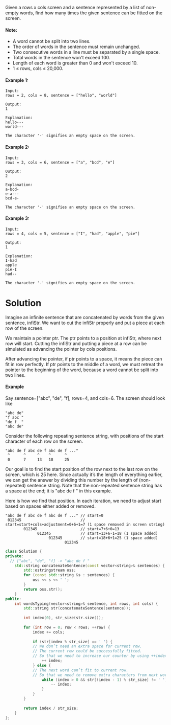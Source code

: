 Given a rows x cols screen and a sentence represented by a list of non-empty words, find how many times the given sentence can be fitted on the screen.

#### Note:

* A word cannot be split into two lines.
* The order of words in the sentence must remain unchanged.
* Two consecutive words in a line must be separated by a single space.
* Total words in the sentence won't exceed 100.
* Length of each word is greater than 0 and won't exceed 10.
* 1 ≤ rows, cols ≤ 20,000.

#### Example 1:

```
Input:
rows = 2, cols = 8, sentence = ["hello", "world"]

Output: 
1

Explanation:
hello---
world---

The character '-' signifies an empty space on the screen.
```

#### Example 2:

```
Input:
rows = 3, cols = 6, sentence = ["a", "bcd", "e"]

Output: 
2

Explanation:
a-bcd- 
e-a---
bcd-e-

The character '-' signifies an empty space on the screen.
```

#### Example 3:

```
Input:
rows = 4, cols = 5, sentence = ["I", "had", "apple", "pie"]

Output: 
1

Explanation:
I-had
apple
pie-I
had--

The character '-' signifies an empty space on the screen.
```

# Solution

Imagine an infinite sentence that are concatenated by words from the given sentence, infiStr. We want to cut the infiStr properly and put a piece at each row of the screen.

We maintain a pointer ptr. The ptr points to a position at infiStr, where next row will start. Cutting the infiStr and putting a piece at a row can be simulated as advancing the pointer by cols positions.

After advancing the pointer, if ptr points to a space, it means the piece can fit in row perfectly. If ptr points to the middle of a word, we must retreat the pointer to the beginning of the word, because a word cannot be split into two lines.

#### Example

Say sentence=["abc", "de", "f], rows=4, and cols=6.
The screen should look like

```
"abc de"
"f abc "
"de f  "
"abc de"
```

Consider the following repeating sentence string, with positions of the start character of each row on the screen.

```
"abc de f abc de f abc de f ..."
 ^      ^     ^    ^      ^
 0      7     13   18     25
```

Our goal is to find the start position of the row next to the last row on the screen, which is 25 here. Since actually it’s the length of everything earlier, we can get the answer by dividing this number by the length of (non-repeated) sentence string. Note that the non-repeated sentence string has a space at the end; it is "abc de f " in this example.

Here is how we find that position. In each iteration, we need to adjust start based on spaces either added or removed.

```
"abc de f abc de f abc de f ..." // start=0
 012345                          // start=start+cols+adjustment=0+6+1=7 (1 space removed in screen string)
        012345                   // start=7+6+0=13
              012345             // start=13+6-1=18 (1 space added)
                   012345        // start=18+6+1=25 (1 space added)
                          012345
```


```cpp
class Solution {
private:
  // ["abc", "de", "f] -> "abc de f " 
    std::string concatenateSentence(const vector<string>& sentences) {
        std::ostringstream oss;
        for (const std::string &s : sentences) {
            oss << s << ' ';
        }
        return oss.str();
    }
public:
    int wordsTyping(vector<string>& sentence, int rows, int cols) {
        std::string str(concatenateSentence(sentence));
        
        int index(0), str_size(str.size());
        
        for (int row = 0; row < rows; ++row) {
            index += cols;
            
            if (str[index % str_size] == ' ') {
            // We don’t need an extra space for current row. 
            // The current row could be successfully fitted. 
            // So that we need to increase our counter by using ++index.
                ++ index;
            } else {
            // The next word can’t fit to current row. 
            // So that we need to remove extra characters from next word.
                while (index > 0 && str[(index - 1) % str_size] != ' ') {
                    -- index;
                }
            }
        }
        
        return index / str_size;
    }
};
```
